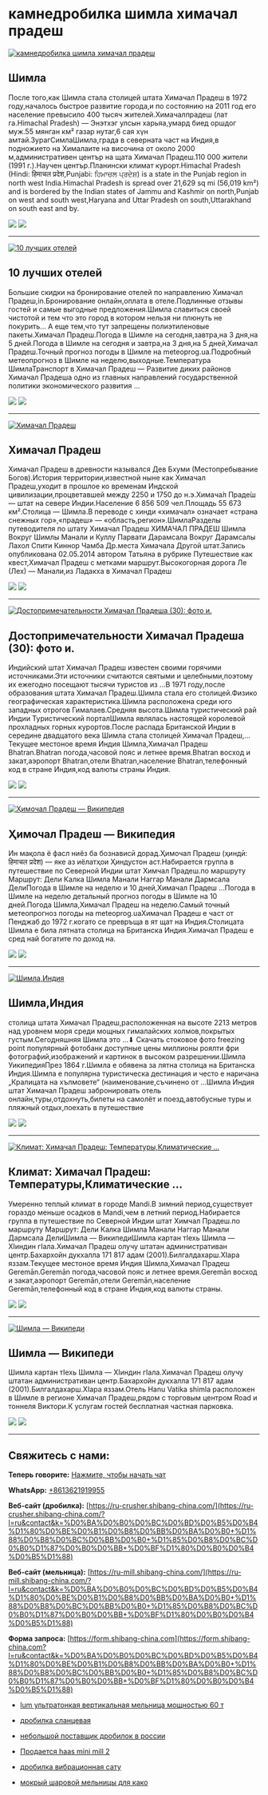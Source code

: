 # камнедробилка шимла химачал прадеш

<a href="https://swt.shibang-china.com/?l=ru&img&k=%D0%BA%D0%B0%D0%BC%D0%BD%D0%B5%D0%B4%D1%80%D0%BE%D0%B1%D0%B8%D0%BB%D0%BA%D0%B0+%D1%88%D0%B8%D0%BC%D0%BB%D0%B0+%D1%85%D0%B8%D0%BC%D0%B0%D1%87%D0%B0%D0%BB+%D0%BF%D1%80%D0%B0%D0%B4%D0%B5%D1%88" target="_blank">![камнедробилка шимла химачал прадеш](http://static.shibang-china.com/all-800x300/1166.jpg)</a>

## Шимла
После того,как Шимла стала столицей штата Химачал Прадеш в 1972 году,началось быстрое развитие города,и по состоянию на 2011 год его население превысило 400 тысяч жителей.Химачалпрадеш (лат га.Himachal Pradesh) — Энэтхэг улсын харьяа,умард биед оршдог муж.55 мянган км&#178; газар нутаг,6 сая хүн амтай.ЗурагСимлаШимла,града в северната част на Индия,в подножието на Хималаите на височина от около 2000 м,административен център на щата Химачал Прадеш.110 000 жители (1991 г.).Научен център.Планински климат курорт.Himachal Pradesh (Hindi: हिमाचल प्रदेश,Punjabi: ਹਿਮਾਚਲ ਪ੍ਰਦੇਸ਼) is a state in the Punjab region in north west India.Himachal Pradesh is spread over 21,629 sq mi (56,019 km&#178;) and is bordered by the Indian states of Jammu and Kashmir on north,Punjab on west and south west,Haryana and Uttar Pradesh on south,Uttarakhand on south east and by.


<a href="https://whatsapp.shibangsoft.com/WhatsApp.php" target="_blank" title="WhatsApp">![](http://static.shibang-china.com/icon/whatsapp.png)</a> <a href="https://swt.shibang-china.com/?l=ru&icon&k=%D0%BA%D0%B0%D0%BC%D0%BD%D0%B5%D0%B4%D1%80%D0%BE%D0%B1%D0%B8%D0%BB%D0%BA%D0%B0+%D1%88%D0%B8%D0%BC%D0%BB%D0%B0+%D1%85%D0%B8%D0%BC%D0%B0%D1%87%D0%B0%D0%BB+%D0%BF%D1%80%D0%B0%D0%B4%D0%B5%D1%88" target="_blank">![](http://static.shibang-china.com/icon/chat-ru.png)</a>

---

<a href="https://swt.shibang-china.com/?l=ru&img&k=%D0%BA%D0%B0%D0%BC%D0%BD%D0%B5%D0%B4%D1%80%D0%BE%D0%B1%D0%B8%D0%BB%D0%BA%D0%B0+%D1%88%D0%B8%D0%BC%D0%BB%D0%B0+%D1%85%D0%B8%D0%BC%D0%B0%D1%87%D0%B0%D0%BB+%D0%BF%D1%80%D0%B0%D0%B4%D0%B5%D1%88" target="_blank">![10 лучших отелей](http://static.shibang-china.com/all-800x300/1491.jpg)</a>

## 10 лучших отелей
Большие скидки на бронирование отелей по направлению Химачал Прадеш,in.Бронирование онлайн,оплата в отеле.Подлинные отзывы гостей и самые выгодные предложения.Шимла славиться своей чистотой и тем что это город в котором нельзя ни плюнуть не покурить… А еще тем,что тут запрещены полиэтиленовые пакеты.Химачал Прадеш.Погода в Шимле на сегодня,завтра,на 3 дня,на 5 дней.Погода в Шимле на сегодня и завтра,на 3 дня,на 5 дней,Химачал Прадеш.Точный прогноз погоды в Шимле на meteoprog.ua.Подробный метеопрогноз в Шимле на неделю,выходные.Температура ШимлаТранспорт в Химачал Прадеш — Развитие диких районов Химачал Прадеша одно из главных направлений государственной политики экономического развития …


<a href="https://whatsapp.shibangsoft.com/WhatsApp.php" target="_blank" title="WhatsApp">![](http://static.shibang-china.com/icon/whatsapp.png)</a> <a href="https://swt.shibang-china.com/?l=ru&icon&k=%D0%BA%D0%B0%D0%BC%D0%BD%D0%B5%D0%B4%D1%80%D0%BE%D0%B1%D0%B8%D0%BB%D0%BA%D0%B0+%D1%88%D0%B8%D0%BC%D0%BB%D0%B0+%D1%85%D0%B8%D0%BC%D0%B0%D1%87%D0%B0%D0%BB+%D0%BF%D1%80%D0%B0%D0%B4%D0%B5%D1%88" target="_blank">![](http://static.shibang-china.com/icon/chat-ru.png)</a>

---

<a href="https://swt.shibang-china.com/?l=ru&img&k=%D0%BA%D0%B0%D0%BC%D0%BD%D0%B5%D0%B4%D1%80%D0%BE%D0%B1%D0%B8%D0%BB%D0%BA%D0%B0+%D1%88%D0%B8%D0%BC%D0%BB%D0%B0+%D1%85%D0%B8%D0%BC%D0%B0%D1%87%D0%B0%D0%BB+%D0%BF%D1%80%D0%B0%D0%B4%D0%B5%D1%88" target="_blank">![Химачал Прадеш](http://static.shibang-china.com/all-800x300/628.jpg)</a>

## Химачал Прадеш
Химачал Прадеш в древности назывался Дев Бхуми (Местопребывание Богов).История территории,известной ныне как Химачал Прадеш,уходит в прошлое ко временам Индской цивилизации,процветавшей между 2250 и 1750 до н.э.Химача́л Праде́ш — штат на севере Индии.Население 6 856 509 чел.Площадь 55 673 км&#178;.Столица — Шимла.В переводе с хинди &#171;химачал&#187; означает &#171;страна снежных гор&#187;,&#171;прадеш&#187; — &#171;область,регион&#187;.ШимлаРазделы путеводителя по штату Химачал Прадеш ХИМАЧАЛ ПРАДЕШ Шимла Вокруг Шимлы Манали и Куллу Парвати Дарамсала Вокруг Дарамсалы Лахол Спити Киннор Чамба Др.места Химачала Другой штат.Запись опубликована 02.05.2014 автором Татьяна в рубрике Путешествие как квест,Химачал Прадеш с метками маршрут.Высокогорная дорога Ле (Лех) — Манали,из Ладакха в Химачал Прадеш


<a href="https://whatsapp.shibangsoft.com/WhatsApp.php" target="_blank" title="WhatsApp">![](http://static.shibang-china.com/icon/whatsapp.png)</a> <a href="https://swt.shibang-china.com/?l=ru&icon&k=%D0%BA%D0%B0%D0%BC%D0%BD%D0%B5%D0%B4%D1%80%D0%BE%D0%B1%D0%B8%D0%BB%D0%BA%D0%B0+%D1%88%D0%B8%D0%BC%D0%BB%D0%B0+%D1%85%D0%B8%D0%BC%D0%B0%D1%87%D0%B0%D0%BB+%D0%BF%D1%80%D0%B0%D0%B4%D0%B5%D1%88" target="_blank">![](http://static.shibang-china.com/icon/chat-ru.png)</a>

---

<a href="https://swt.shibang-china.com/?l=ru&img&k=%D0%BA%D0%B0%D0%BC%D0%BD%D0%B5%D0%B4%D1%80%D0%BE%D0%B1%D0%B8%D0%BB%D0%BA%D0%B0+%D1%88%D0%B8%D0%BC%D0%BB%D0%B0+%D1%85%D0%B8%D0%BC%D0%B0%D1%87%D0%B0%D0%BB+%D0%BF%D1%80%D0%B0%D0%B4%D0%B5%D1%88" target="_blank">![Достопримечательности Химачал Прадеша (30): фото и.](http://static.shibang-china.com/all-800x300/413.jpg)</a>

## Достопримечательности Химачал Прадеша (30): фото и.
Индийский штат Химачал Прадеш известен своими горячими источниками.Эти источники считаются святыми и целебными,поэтому их ежегодно посещают тысячи туристов из …В 1971 году,после образования штата Химачал Прадеш.Шимла стала его столицей.Физико географическая характеристика.Шимла расположена среди юго западных отрогов Гималаев.Средняя высота.Шимла туристический рай Индии Туристический порталШимла являлась настоящей королевой прохладных горных курортов.После распада Британской Индии в середине двадцатого века Шимла стала столицей Химачал Прадеш,…Текущее местоное время Индия Шимла,Химачал Прадеш Bhatran.Bhatran погода,часовой пояс и летнее время.Bhatran восход и закат,аэропорт Bhatran,отели Bhatran,население Bhatran,телефонный код в стране Индия,код валюты страны Индия.


<a href="https://whatsapp.shibangsoft.com/WhatsApp.php" target="_blank" title="WhatsApp">![](http://static.shibang-china.com/icon/whatsapp.png)</a> <a href="https://swt.shibang-china.com/?l=ru&icon&k=%D0%BA%D0%B0%D0%BC%D0%BD%D0%B5%D0%B4%D1%80%D0%BE%D0%B1%D0%B8%D0%BB%D0%BA%D0%B0+%D1%88%D0%B8%D0%BC%D0%BB%D0%B0+%D1%85%D0%B8%D0%BC%D0%B0%D1%87%D0%B0%D0%BB+%D0%BF%D1%80%D0%B0%D0%B4%D0%B5%D1%88" target="_blank">![](http://static.shibang-china.com/icon/chat-ru.png)</a>

---

<a href="https://swt.shibang-china.com/?l=ru&img&k=%D0%BA%D0%B0%D0%BC%D0%BD%D0%B5%D0%B4%D1%80%D0%BE%D0%B1%D0%B8%D0%BB%D0%BA%D0%B0+%D1%88%D0%B8%D0%BC%D0%BB%D0%B0+%D1%85%D0%B8%D0%BC%D0%B0%D1%87%D0%B0%D0%BB+%D0%BF%D1%80%D0%B0%D0%B4%D0%B5%D1%88" target="_blank">![Ҳимочал Прадеш — Википедия](http://static.shibang-china.com/all-800x300/36.jpg)</a>

## Ҳимочал Прадеш — Википедия
Ин мақола ё фасл ниёз ба бознависӣ дорад.Ҳимочал Прадеш (ҳиндӣ: हिमाचल प्रदेश) — яке аз иёлатҳои Ҳиндустон аст.Набирается группа в путешествие по Северной Индии штат Химчал Прадеш.по маршруту Маршрут: Дели Калка Шимла Манали Наггар Манали Дармсала ДелиПогода в Шимле на неделю и 10 дней,Химачал Прадеш …Погода в Шимле на неделю детальный прогноз погоды в Шимле на 10 дней.Погода Шимла,Химачал Прадеш на неделю.Самый точный метеопрогноз погоды на meteoprog.uaХимачал Прадеш е част от Пенджаб до 1972 г.когато се превръща в ят щат на Индия.Столицата Шимла е била лятната столица на Британска Индия.Химачал Прадеш е сред най богатите по доход на.


<a href="https://whatsapp.shibangsoft.com/WhatsApp.php" target="_blank" title="WhatsApp">![](http://static.shibang-china.com/icon/whatsapp.png)</a> <a href="https://swt.shibang-china.com/?l=ru&icon&k=%D0%BA%D0%B0%D0%BC%D0%BD%D0%B5%D0%B4%D1%80%D0%BE%D0%B1%D0%B8%D0%BB%D0%BA%D0%B0+%D1%88%D0%B8%D0%BC%D0%BB%D0%B0+%D1%85%D0%B8%D0%BC%D0%B0%D1%87%D0%B0%D0%BB+%D0%BF%D1%80%D0%B0%D0%B4%D0%B5%D1%88" target="_blank">![](http://static.shibang-china.com/icon/chat-ru.png)</a>

---

<a href="https://swt.shibang-china.com/?l=ru&img&k=%D0%BA%D0%B0%D0%BC%D0%BD%D0%B5%D0%B4%D1%80%D0%BE%D0%B1%D0%B8%D0%BB%D0%BA%D0%B0+%D1%88%D0%B8%D0%BC%D0%BB%D0%B0+%D1%85%D0%B8%D0%BC%D0%B0%D1%87%D0%B0%D0%BB+%D0%BF%D1%80%D0%B0%D0%B4%D0%B5%D1%88" target="_blank">![Шимла,Индия](http://static.shibang-china.com/all-800x300/1040.jpg)</a>

## Шимла,Индия
столица штата Химачал Прадеш,расположенная на высоте 2213 метров над уровнем моря среди мощных гималайских холмов,покрытых густым.Сегодняшняя Шимла это …⬇ Скачать стоковое фото freezing point популярный фотобанк доступные цены миллионы роялти фри фотографий,изображений и картинок в высоком разрешении.Шимла УикипедияПрез 1864 г.Шимла е обявена за лятна столица на Британска Индия.Шимла е популярна туристическа дестинация и често е наричана „Кралицата на хълмовете“ (наименование,съчинено от …Шимла Индия штат Химачал Прадеш забронировать отель онлайн,туры,отдохнуть,билеты на самолёт и поезд,автобусные туры и пляжный отдых,поехать в путешествие


<a href="https://whatsapp.shibangsoft.com/WhatsApp.php" target="_blank" title="WhatsApp">![](http://static.shibang-china.com/icon/whatsapp.png)</a> <a href="https://swt.shibang-china.com/?l=ru&icon&k=%D0%BA%D0%B0%D0%BC%D0%BD%D0%B5%D0%B4%D1%80%D0%BE%D0%B1%D0%B8%D0%BB%D0%BA%D0%B0+%D1%88%D0%B8%D0%BC%D0%BB%D0%B0+%D1%85%D0%B8%D0%BC%D0%B0%D1%87%D0%B0%D0%BB+%D0%BF%D1%80%D0%B0%D0%B4%D0%B5%D1%88" target="_blank">![](http://static.shibang-china.com/icon/chat-ru.png)</a>

---

<a href="https://swt.shibang-china.com/?l=ru&img&k=%D0%BA%D0%B0%D0%BC%D0%BD%D0%B5%D0%B4%D1%80%D0%BE%D0%B1%D0%B8%D0%BB%D0%BA%D0%B0+%D1%88%D0%B8%D0%BC%D0%BB%D0%B0+%D1%85%D0%B8%D0%BC%D0%B0%D1%87%D0%B0%D0%BB+%D0%BF%D1%80%D0%B0%D0%B4%D0%B5%D1%88" target="_blank">![Климат: Химачал Прадеш: Температуры,Климатические …](http://static.shibang-china.com/all-800x300/99.jpg)</a>

## Климат: Химачал Прадеш: Температуры,Климатические …
Умеренно теплый климат в городе Mandi.В зимний период,существует гораздо меньше осадков в Mandi,чем в летний период.Набирается группа в путешествие по Северной Индии штат Химчал Прадеш.по маршруту Маршрут: Дели Калка Шимла Манали Наггар Манали Дармсала ДелиШимла — ВикипедиШимла картан тӀехь Шимла — ХӀиндин гӀала.Химачал Прадеш олучу штатан административан центр.Бахархойн дукхалла 171 817 адам (2001).Билгалдахарш.ХӀара яззам.Текущее местоное время Индия Шимла,Химачал Прадеш Geremān.Geremān погода,часовой пояс и летнее время.Geremān восход и закат,аэропорт Geremān,отели Geremān,население Geremān,телефонный код в стране Индия,код валюты страны.


<a href="https://whatsapp.shibangsoft.com/WhatsApp.php" target="_blank" title="WhatsApp">![](http://static.shibang-china.com/icon/whatsapp.png)</a> <a href="https://swt.shibang-china.com/?l=ru&icon&k=%D0%BA%D0%B0%D0%BC%D0%BD%D0%B5%D0%B4%D1%80%D0%BE%D0%B1%D0%B8%D0%BB%D0%BA%D0%B0+%D1%88%D0%B8%D0%BC%D0%BB%D0%B0+%D1%85%D0%B8%D0%BC%D0%B0%D1%87%D0%B0%D0%BB+%D0%BF%D1%80%D0%B0%D0%B4%D0%B5%D1%88" target="_blank">![](http://static.shibang-china.com/icon/chat-ru.png)</a>

---

<a href="https://swt.shibang-china.com/?l=ru&img&k=%D0%BA%D0%B0%D0%BC%D0%BD%D0%B5%D0%B4%D1%80%D0%BE%D0%B1%D0%B8%D0%BB%D0%BA%D0%B0+%D1%88%D0%B8%D0%BC%D0%BB%D0%B0+%D1%85%D0%B8%D0%BC%D0%B0%D1%87%D0%B0%D0%BB+%D0%BF%D1%80%D0%B0%D0%B4%D0%B5%D1%88" target="_blank">![Шимла — Википеди](http://static.shibang-china.com/all-800x300/956.jpg)</a>

## Шимла — Википеди
Шимла картан тӀехь Шимла — ХӀиндин гӀала.Химачал Прадеш олучу штатан административан центр.Бахархойн дукхалла 171 817 адам (2001).Билгалдахарш.ХӀара яззам.Отель Hanu Vatika shimla расположен в Шимле в регионе Химачал Прадеш,рядом с торговым центром Road и тоннеля Виктори.К услугам гостей бесплатная частная парковка.

<a href="https://whatsapp.shibangsoft.com/WhatsApp.php" target="_blank" title="WhatsApp">![](http://static.shibang-china.com/icon/whatsapp.png)</a> <a href="https://swt.shibang-china.com/?l=ru&icon&k=%D0%BA%D0%B0%D0%BC%D0%BD%D0%B5%D0%B4%D1%80%D0%BE%D0%B1%D0%B8%D0%BB%D0%BA%D0%B0+%D1%88%D0%B8%D0%BC%D0%BB%D0%B0+%D1%85%D0%B8%D0%BC%D0%B0%D1%87%D0%B0%D0%BB+%D0%BF%D1%80%D0%B0%D0%B4%D0%B5%D1%88" target="_blank">![](http://static.shibang-china.com/icon/chat-ru.png)</a>

---
## Свяжитесь с нами:

**Теперь говорите:** [Нажмите, чтобы начать чат](https://swt.shibang-china.com?l=ru&contact&k=%D0%BA%D0%B0%D0%BC%D0%BD%D0%B5%D0%B4%D1%80%D0%BE%D0%B1%D0%B8%D0%BB%D0%BA%D0%B0+%D1%88%D0%B8%D0%BC%D0%BB%D0%B0+%D1%85%D0%B8%D0%BC%D0%B0%D1%87%D0%B0%D0%BB+%D0%BF%D1%80%D0%B0%D0%B4%D0%B5%D1%88)

**WhatsApp:**  [+8613621919955](https://whatsapp.shibangsoft.com/WhatsApp.php)

**Веб-сайт (дробилка):** [https://ru-crusher.shibang-china.com/](https://ru-crusher.shibang-china.com/?l=ru&contact&k=%D0%BA%D0%B0%D0%BC%D0%BD%D0%B5%D0%B4%D1%80%D0%BE%D0%B1%D0%B8%D0%BB%D0%BA%D0%B0+%D1%88%D0%B8%D0%BC%D0%BB%D0%B0+%D1%85%D0%B8%D0%BC%D0%B0%D1%87%D0%B0%D0%BB+%D0%BF%D1%80%D0%B0%D0%B4%D0%B5%D1%88)

**Веб-сайт (мельница):** [https://ru-mill.shibang-china.com/](https://ru-mill.shibang-china.com/?l=ru&contact&k=%D0%BA%D0%B0%D0%BC%D0%BD%D0%B5%D0%B4%D1%80%D0%BE%D0%B1%D0%B8%D0%BB%D0%BA%D0%B0+%D1%88%D0%B8%D0%BC%D0%BB%D0%B0+%D1%85%D0%B8%D0%BC%D0%B0%D1%87%D0%B0%D0%BB+%D0%BF%D1%80%D0%B0%D0%B4%D0%B5%D1%88)

**Форма запроса:** [https://form.shibang-china.com](https://form.shibang-china.com?l=ru&contact&k=%D0%BA%D0%B0%D0%BC%D0%BD%D0%B5%D0%B4%D1%80%D0%BE%D0%B1%D0%B8%D0%BB%D0%BA%D0%B0+%D1%88%D0%B8%D0%BC%D0%BB%D0%B0+%D1%85%D0%B8%D0%BC%D0%B0%D1%87%D0%B0%D0%BB+%D0%BF%D1%80%D0%B0%D0%B4%D0%B5%D1%88)

* [lum ультратонкая вертикальная мельница мощностью 60 т](../133/lum%20%D1%83%D0%BB%D1%8C%D1%82%D1%80%D0%B0%D1%82%D0%BE%D0%BD%D0%BA%D0%B0%D1%8F%20%D0%B2%D0%B5%D1%80%D1%82%D0%B8%D0%BA%D0%B0%D0%BB%D1%8C%D0%BD%D0%B0%D1%8F%20%D0%BC%D0%B5%D0%BB%D1%8C%D0%BD%D0%B8%D1%86%D0%B0%20%D0%BC%D0%BE%D1%89%D0%BD%D0%BE%D1%81%D1%82%D1%8C%D1%8E%2060%20%D1%82.md)

* [дробилка сланцевая](../135/%D0%B4%D1%80%D0%BE%D0%B1%D0%B8%D0%BB%D0%BA%D0%B0%20%D1%81%D0%BB%D0%B0%D0%BD%D1%86%D0%B5%D0%B2%D0%B0%D1%8F.md)

* [небольшой поставщик дробилок в россии](../131/%D0%BD%D0%B5%D0%B1%D0%BE%D0%BB%D1%8C%D1%88%D0%BE%D0%B9%20%D0%BF%D0%BE%D1%81%D1%82%D0%B0%D0%B2%D1%89%D0%B8%D0%BA%20%D0%B4%D1%80%D0%BE%D0%B1%D0%B8%D0%BB%D0%BE%D0%BA%20%D0%B2%20%D1%80%D0%BE%D1%81%D1%81%D0%B8%D0%B8.md)

* [Продается haas mini mill 2](../135/%D0%9F%D1%80%D0%BE%D0%B4%D0%B0%D0%B5%D1%82%D1%81%D1%8F%20haas%20mini%20mill%202.md)

* [дробилка вибрационная сату](../131/%D0%B4%D1%80%D0%BE%D0%B1%D0%B8%D0%BB%D0%BA%D0%B0%20%D0%B2%D0%B8%D0%B1%D1%80%D0%B0%D1%86%D0%B8%D0%BE%D0%BD%D0%BD%D0%B0%D1%8F%20%D1%81%D0%B0%D1%82%D1%83.md)

* [мокрый шаровой мельницы для како](../133/%D0%BC%D0%BE%D0%BA%D1%80%D1%8B%D0%B9%20%D1%88%D0%B0%D1%80%D0%BE%D0%B2%D0%BE%D0%B9%20%D0%BC%D0%B5%D0%BB%D1%8C%D0%BD%D0%B8%D1%86%D1%8B%20%D0%B4%D0%BB%D1%8F%20%D0%BA%D0%B0%D0%BA%D0%BE.md)